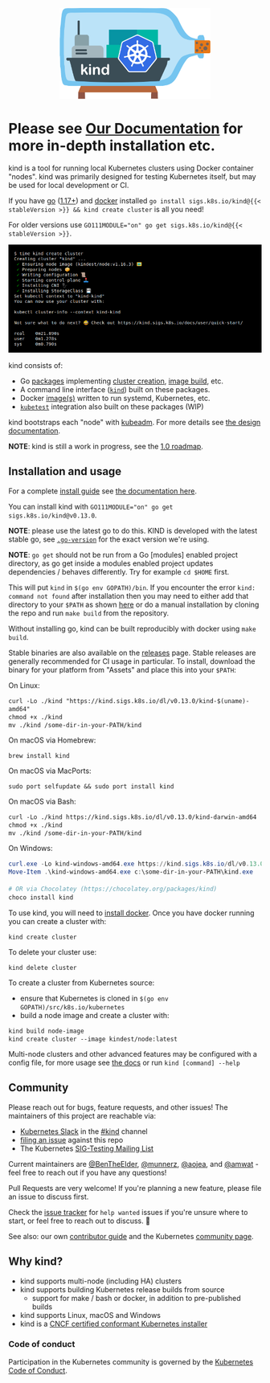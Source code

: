 <p align="center"><img alt="kind" src="./logo/logo.png" width="300px" /></p>

# Please see [Our Documentation](https://kind.sigs.k8s.io/docs/user/quick-start/) for more in-depth installation etc.

kind is a tool for running local Kubernetes clusters using Docker container "nodes".
kind was primarily designed for testing Kubernetes itself, but may be used for local development or CI.

If you have [go] \([1.17+][go-supported]) and [docker] installed `go install sigs.k8s.io/kind@{{< stableVersion >}} && kind create cluster` is all you need!

For older versions use `GO111MODULE="on" go get sigs.k8s.io/kind@{{< stableVersion >}}`.

![](site/static/images/kind-create-cluster.png)

kind consists of:
- Go [packages][packages] implementing [cluster creation][cluster package], [image build][build package], etc.
- A command line interface ([`kind`][kind cli]) built on these packages.
- Docker [image(s)][images] written to run systemd, Kubernetes, etc.
- [`kubetest`][kubetest] integration also built on these packages (WIP)

kind bootstraps each "node" with [kubeadm][kubeadm]. For more details see [the design documentation][design doc].

**NOTE**: kind is still a work in progress, see the [1.0 roadmap].

## Installation and usage

For a complete [install guide] see [the documentation here][install guide].

You can install kind with `GO111MODULE="on" go get sigs.k8s.io/kind@v0.13.0`.

**NOTE**: please use the latest go to do this. KIND is developed with the latest stable go, see [`.go-version`](./.go-version) for the exact version we're using.

**NOTE**: `go get` should not be run from a Go [modules] enabled project directory,
as go get inside a modules enabled project updates dependencies / behaves differently. Try for example `cd $HOME` first.

This will put `kind` in `$(go env GOPATH)/bin`. If you encounter the error
`kind: command not found` after installation then you may need to either add that directory to your `$PATH` as
shown [here](https://golang.org/doc/code.html#GOPATH) or do a manual installation by cloning the repo and run
`make build` from the repository.

Without installing go, kind can be built reproducibly with docker using `make build`.

Stable binaries are also available on the [releases] page. Stable releases are
generally recommended for CI usage in particular.
To install, download the binary for your platform from "Assets" and place this
into your `$PATH`:

On Linux:

```console
curl -Lo ./kind "https://kind.sigs.k8s.io/dl/v0.13.0/kind-$(uname)-amd64"
chmod +x ./kind
mv ./kind /some-dir-in-your-PATH/kind
```

On macOS via Homebrew:

```console
brew install kind
```

On macOS via MacPorts:

```console
sudo port selfupdate && sudo port install kind
```

On macOS via Bash:

```console
curl -Lo ./kind https://kind.sigs.k8s.io/dl/v0.13.0/kind-darwin-amd64
chmod +x ./kind
mv ./kind /some-dir-in-your-PATH/kind
```

On Windows:

```powershell
curl.exe -Lo kind-windows-amd64.exe https://kind.sigs.k8s.io/dl/v0.13.0/kind-windows-amd64
Move-Item .\kind-windows-amd64.exe c:\some-dir-in-your-PATH\kind.exe

# OR via Chocolatey (https://chocolatey.org/packages/kind)
choco install kind
```

To use kind, you will need to [install docker].
Once you have docker running you can create a cluster with:

```console
kind create cluster
```

To delete your cluster use:

```console
kind delete cluster
```

<!--TODO(bentheelder): improve this part of the guide-->
To create a cluster from Kubernetes source:
- ensure that Kubernetes is cloned in `$(go env GOPATH)/src/k8s.io/kubernetes`
- build a node image and create a cluster with:
```console
kind build node-image
kind create cluster --image kindest/node:latest
```

Multi-node clusters and other advanced features may be configured with a config
file, for more usage see [the docs][user guide] or run `kind [command] --help`

## Community

Please reach out for bugs, feature requests, and other issues!
The maintainers of this project are reachable via:

- [Kubernetes Slack] in the [#kind] channel
- [filing an issue] against this repo
- The Kubernetes [SIG-Testing Mailing List]

Current maintainers are [@BenTheElder], [@munnerz], [@aojea], and [@amwat] - feel free to
reach out if you have any questions!

Pull Requests are very welcome!
If you're planning a new feature, please file an issue to discuss first.

Check the [issue tracker] for `help wanted` issues if you're unsure where to
start, or feel free to reach out to discuss. 🙂

See also: our own [contributor guide] and the Kubernetes [community page].

## Why kind?

- kind supports multi-node (including HA) clusters
- kind supports building Kubernetes release builds from source
  - support for make / bash or docker, in addition to pre-published builds
- kind supports Linux, macOS and Windows
- kind is a [CNCF certified conformant Kubernetes installer](https://landscape.cncf.io/?selected=kind)

### Code of conduct

Participation in the Kubernetes community is governed by the [Kubernetes Code of Conduct].

<!--links-->
[go]: https://golang.org/
[go-supported]: https://golang.org/doc/devel/release.html#policy
[docker]: https://www.docker.com/
[community page]: https://kubernetes.io/community/
[Kubernetes Code of Conduct]: code-of-conduct.md
[Go Report Card Badge]: https://goreportcard.com/badge/sigs.k8s.io/kind
[Go Report Card]: https://goreportcard.com/report/sigs.k8s.io/kind
[conformance tests]: https://github.com/kubernetes/community/blob/master/contributors/devel/sig-architecture/conformance-tests.md
[packages]: ./pkg
[cluster package]: ./pkg/cluster
[build package]: ./pkg/build
[kind cli]: ./main.go
[images]: ./images
[kubetest]: https://github.com/kubernetes/test-infra/tree/master/kubetest
[kubeadm]: https://kubernetes.io/docs/reference/setup-tools/kubeadm/kubeadm/
[design doc]: https://kind.sigs.k8s.io/docs/design/initial
[user guide]: https://kind.sigs.k8s.io/docs/user/quick-start
[SIG-Testing Mailing List]: https://groups.google.com/forum/#!forum/kubernetes-sig-testing
[issue tracker]: https://github.com/kubernetes-sigs/kind/issues
[filing an issue]: https://github.com/kubernetes-sigs/kind/issues/new
[Kubernetes Slack]: http://slack.k8s.io/
[#kind]: https://kubernetes.slack.com/messages/CEKK1KTN2/
[1.0 roadmap]:  https://kind.sigs.k8s.io/docs/contributing/1.0-roadmap
[install docker]: https://docs.docker.com/install/
[@BenTheElder]: https://github.com/BenTheElder
[@munnerz]: https://github.com/munnerz
[@aojea]: https://github.com/aojea
[@amwat]: https://github.com/amwat
[contributor guide]: https://kind.sigs.k8s.io/docs/contributing/getting-started
[releases]: https://github.com/kubernetes-sigs/kind/releases
[install guide]: https://kind.sigs.k8s.io/docs/user/quick-start/#installation
